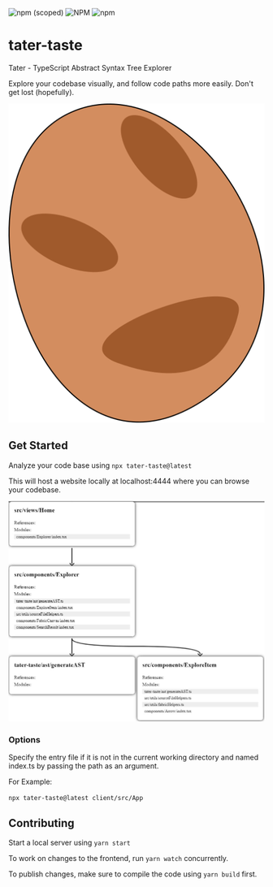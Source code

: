 ![npm (scoped)](https://img.shields.io/npm/v/tater-taste?label=NPM) ![NPM](https://img.shields.io/npm/l/tater-taste?label=License) ![npm](https://img.shields.io/npm/dt/tater-taste?label=Downloads)

# tater-taste
Tater - TypeScript Abstract Syntax Tree Explorer

Explore your codebase visually, and follow code paths more easily. Don't get lost (hopefully).

![](https://github.com/jtmckay/tater-taste/blob/HEAD/client/public/tater.svg)

## Get Started

Analyze your code base using `npx tater-taste@latest`

This will host a website locally at localhost:4444 where you can browse your codebase.

![](https://github.com/jtmckay/tater-taste/blob/HEAD/client/public/Capture.JPG)

### Options
Specify the entry file if it is not in the current working directory and named index.ts by passing the path as an argument.

For Example:

`npx tater-taste@latest client/src/App`

## Contributing

Start a local server using `yarn start`

To work on changes to the frontend, run `yarn watch` concurrently.

To publish changes, make sure to compile the code using `yarn build` first.
